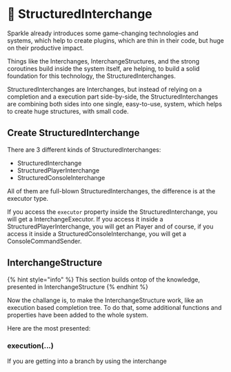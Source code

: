 # 🗻 StructuredInterchange

Sparkle already introduces some game-changing technologies and systems, which help to create plugins, which are thin in their code, but huge on their productive impact.

Things like the Interchanges, InterchangeStructures, and the strong coroutines build inside the system itself, are helping, to build a solid foundation for this technology, the StructuredInterchanges.

StructuredInterchanges are Interchanges, but instead of relying on a completion and a execution part side-by-side, the StructuredInterchanges are combining both sides into one single, easy-to-use, system, which helps to create huge structures, with small code.&#x20;

## Create StructuredInterchange

There are 3 different kinds of StructuredInterchanges:

* StructuredInterchange
* StructuredPlayerInterchange
* StructuredConsoleInterchange

All of them are full-blown StructuredInterchanges, the difference is at the executor type.

If you access the `executor` property inside the StructuredInterchange, you will get a InterchangeExecutor. If you access it inside a StructuredPlayerInterchange, you will get an Player and of course, if you access it inside a StructuredConsoleInterchange, you will get a ConsoleCommandSender.



## InterchangeStructure

{% hint style="info" %}
This section builds ontop of the knowledge, presented in InterchangeStructure
{% endhint %}

Now the challange is, to make the InterchangeStructure work, like an execution based completion tree. To do that, some additional functions and properties have been added to the whole system.

Here are the most presented:

### execution(...)

If you are getting into a branch by using the interchange
